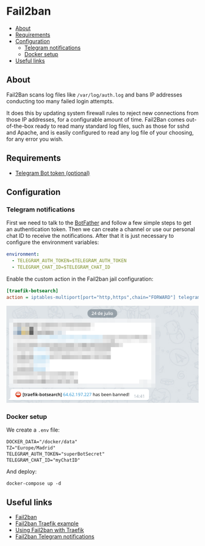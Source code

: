 # Fail2ban

- [About](#about)
- [Requirements](#requirements)
- [Configuration](#configuration)
  * [Telegram notifications](#telegram-notifications)
  * [Docker setup](#docker-setup)
- [Useful links](#useful-links)

## About

Fail2Ban scans log files like `/var/log/auth.log` and bans IP addresses
conducting too many failed login attempts.

It does this by updating system firewall rules to reject new connections from
those IP addresses, for a configurable amount of time. Fail2Ban comes
out-of-the-box ready to read many standard log files, such as those for sshd and
Apache, and is easily configured to read any log file of your choosing, for any
error you wish.

## Requirements

- [Telegram Bot token (optional)](https://core.telegram.org/bots)

## Configuration

### Telegram notifications

First we need to talk to the
[BotFather](https://core.telegram.org/bots#6-botfather) and follow a few simple
steps to get an authentication token. Then we can create a channel or use our
personal chat ID to receive the notifications. After that it is just necessary
to configure the environment variables:

```yaml
environment:
  - TELEGRAM_AUTH_TOKEN=$TELEGRAM_AUTH_TOKEN
  - TELEGRAM_CHAT_ID=$TELEGRAM_CHAT_ID
```

Enable the custom action in the Fail2ban jail configuration:

```ini
[traefik-botsearch]
action = iptables-multiport[port="http,https",chain="FORWARD"] telegram-notifications
```

![Telegram notifications example](docs/img/fail2ban-telegram-notifications.png)

### Docker setup

We create a `.env` file:

```shell
DOCKER_DATA="/docker/data"
TZ="Europe/Madrid"
TELEGRAM_AUTH_TOKEN="superBotSecret"
TELEGRAM_CHAT_ID="myChatID"
```

And deploy:

    docker-compose up -d

## Useful links

- [Fail2ban](https://www.fail2ban.org/)
- [Fail2ban Traefik example](https://github.com/crazy-max/docker-fail2ban/tree/master/examples/jails/traefik)
- [Using Fail2ban with Traefik](https://geekland.eu/usar-fail2ban-con-traefik-para-proteger-servicios-que-corren-en-docker/)
- [Fail2ban Telegram notifications](https://github.com/deividgdt/fail2ban_telegram_notifications)
